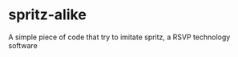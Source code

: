 spritz-alike
============

A simple piece of code that try to imitate spritz, a RSVP technology software
